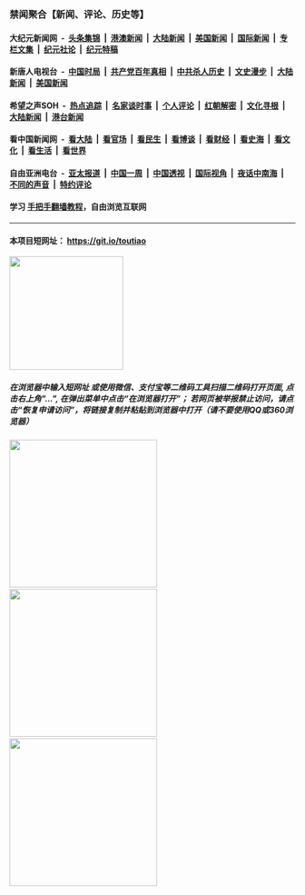 ### 禁闻聚合【新闻、评论、历史等】

#### 大纪元新闻网 &nbsp;-&nbsp; [头条集锦](indexes/E头条集锦.md?t=02080855) &nbsp;|&nbsp; [港澳新闻](indexes/E港澳新闻.md?t=02080855)  &nbsp;|&nbsp; [大陆新闻](indexes/E大陆新闻.md?t=02080855) &nbsp;|&nbsp; [美国新闻](indexes/E美国新闻.md?t=02080855) &nbsp;|&nbsp; [国际新闻](indexes/E国际新闻.md?t=02080855) &nbsp;|&nbsp; [专栏文集](indexes/E专栏文集.md?t=02080855) &nbsp;|&nbsp; [纪元社论](indexes/E纪元社论.md?t=02080855) &nbsp;|&nbsp; [纪元特稿](indexes/E纪元特稿.md?t=02080855) 

#### 新唐人电视台 &nbsp;-&nbsp; [中国时局](indexes/N中国时局.md?t=02080855) &nbsp;|&nbsp; [共产党百年真相](indexes/N共产党百年真相.md?t=02080855) &nbsp;|&nbsp; [中共杀人历史](indexes/N中共杀人历史.md?t=02080855) &nbsp;|&nbsp; [文史漫步](indexes/N文史漫步.md?t=02080855) &nbsp;|&nbsp; [大陆新闻](indexes/N大陆新闻.md?t=02080855) &nbsp;|&nbsp; [美国新闻](indexes/N美国新闻.md?t=02080855)

#### 希望之声SOH &nbsp;-&nbsp; [热点追踪](indexes/H热点追踪.md?t=02080855) &nbsp;|&nbsp; [名家谈时事](indexes/H名家谈时事.md?t=02080855) &nbsp;|&nbsp; [个人评论](indexes/H个人评论.md?t=02080855)  &nbsp;|&nbsp; [红朝解密](indexes/H红朝解密.md?t=02080855) &nbsp;|&nbsp; [文化寻根](indexes/H文化寻根.md?t=02080855) &nbsp;|&nbsp; [大陆新闻](indexes/H大陆新闻.md?t=02080855) &nbsp;|&nbsp; [港台新闻](indexes/H港台新闻.md?t=02080855)

#### 看中国新闻网 &nbsp;-&nbsp; [看大陆](indexes/S看大陆.md?t=02080855) &nbsp;|&nbsp; [看官场](indexes/S看官场.md?t=02080855) &nbsp;|&nbsp; [看民生](indexes/S看民生.md?t=02080855)  &nbsp;|&nbsp; [看博谈](indexes/S看博谈.md?t=02080855) &nbsp;|&nbsp; [看财经](indexes/S看财经.md?t=02080855) &nbsp;|&nbsp; [看史海](indexes/S看史海.md?t=02080855) &nbsp;|&nbsp; [看文化](indexes/S看文化.md?t=02080855) &nbsp;|&nbsp; [看生活](indexes/S看生活.md?t=02080855) &nbsp;|&nbsp; [看世界](indexes/S看世界.md?t=02080855)

#### 自由亚洲电台 &nbsp;-&nbsp; [亚太报道](indexes/R亚太报道.md?t=02080855) &nbsp;|&nbsp; [中国一周](indexes/R中国一周.md?t=02080855) &nbsp;|&nbsp; [中国透视](indexes/R中国透视.md?t=02080855)  &nbsp;|&nbsp; [国际视角](indexes/R国际视角.md?t=02080855) &nbsp;|&nbsp; [夜话中南海](indexes/R夜话中南海.md?t=02080855) &nbsp;|&nbsp; [不同的声音](indexes/R不同的声音.md?t=02080855) &nbsp;|&nbsp; [特约评论](indexes/R特约评论.md?t=02080855)

#### 学习 [手把手翻墙教程](https://github.com/gfw-breaker/guides/wiki)，自由浏览互联网

----

#### 本项目短网址： https://git.io/toutiao
<img src="https://raw.githubusercontent.com/gfw-breaker/banned-news/master/scripts/img/qr.png" width="200px"/>  

##### 在浏览器中输入短网址 或使用微信、支付宝等二维码工具扫描二维码打开页面, 点击右上角"...", 在弹出菜单中点击“在浏览器打开”； 若网页被举报禁止访问，请点击“恢复申请访问”，将链接复制并粘贴到浏览器中打开（请不要使用QQ或360浏览器）

<img src="https://raw.githubusercontent.com/gfw-breaker/banned-news/master/scripts/img/1.png" width="260px"/> &nbsp; <img src="https://raw.githubusercontent.com/gfw-breaker/banned-news/master/scripts/img/2.png" width="260px"/> &nbsp; <img src="https://raw.githubusercontent.com/gfw-breaker/banned-news/master/scripts/img/3.png" width="260px"/>
